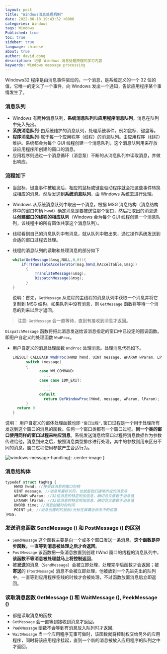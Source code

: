 ```yaml
---
layout: post
title: "Windows消息处理机制"
date: 2022-06-18 19:43:52 +0800
categories: Windows
tags: Windows
Published: true
toc: true
sidebar: true
language: chinese
about: true
author: david.dong
description: 记录 Windows 消息处理原理的学习内容
keywords: Windows message processing
---
```


Windows32 程序是由消息事件驱动的。一个消息，是系统定义的一个 32 位的值，它唯一的定义了一个事件，向 Windows 发出一个通知，告诉应用程序某个事情发生了。

### 消息队列

- Windows 有两种消息队列，**系统消息队列**和**应用程序消息队列**。消息在队列中先入先出。
- **系统消息队列**-由系统维护的消息队列，处理系统事件。例如鼠标、键盘等。
- **程序消息队列**-属于每一个应用程序（线程）的消息队列。由应用程序（线程）维护。系统都会为每个 GUI 线程创建一个消息队列，这个消息队列用来存放该应用程序所创建的窗口的消息。
- 应用程序则通过一个消息循环（消息泵）不断的从消息队列中读取消息，并做出响应。

### 流程如下

- 当鼠标、键盘事件被触发后，相应的鼠标或键盘驱动程序就会把这些事件转换成相应的消息，然后发送到**系统消息队列**，由 Windows 系统去进行处理。

- Windows 从系统消息队列中取出一个消息，根据 MSG 消息结构（消息结构体中的窗口句柄 `hwnd`）确定消息是要被送往那个窗口，然后把取出的消息送往**创建窗口的线程的相应队列**（Windows 会为每个 GUI 线程创建一个消息队列，该线程中的所有窗体共享这个消息队列）。

- 线程看到自己的消息队列中有消息，就从队列中取出来，通过操作系统发送到合适的窗口过程去处理。

- 线程的消息队列的读取和处理消息的部分如下
  
  ```csharp
  while(GetMessage(&msg,NULL,0,0)){
      if(!TranslateAccelerator(msg.hWnd,hAccelTable,&msg))
        {
            TranslateMessage(&msg);
            DispatchMessage(&msg);
        }
  }
  ```
  
  说明：首先，`GetMessage` 从进程的主线程的消息队列中获取一个消息并将它复制到 MSG 结构，如果队列中没有消息，则 `GetMessage` 函数将等待一个消息的到来以后才返回。

> 注意:
> `GetMessage` 会一直等待，直到有接收到消息才返回。

`DispatchMessage` 函数将把此消息发送给该消息指定的窗口中已设定的回调函数。即用户自定义的处理函数 `WndProc`。

- 用户自定义的消息处理函数 `WndProc` 处理消息。处理消息代码如下。
  
  ```csharp
  LRESULT CALLBACK WndProc(HWND hWnd, UINT message, WPARAM wParam, LPARAM lParam){
        switch (message) 
        {
              case WM_COMMAND:
                ...
              case case IDM_EXIT:
                ...
                ...
              default:
                return DefWindowProc(hWnd, message, wParam, lParam);
        }
    return 0
  }
  ```

说明：
用户自定义的窗体处理函数也即 `"窗口过程"`, 窗口过程是一个用于处理所有发送到这个窗口的消息的函数。任何一个窗口类都有一个窗口过程。**同一个类的窗口使用同样的窗口过程来响应消息**。系统发送消息给窗口过程将消息数据作为参数传递给他，消息到来之后，按照消息类型排序进行处理，其中的参数则用来区分不同的消息，窗口过程使用参数产生合适行为。

![windows-message-handling]({{site.cdn_baseurl}}/assets/image/windows-message-handling-01.png){: .center-image }

### 消息结构体

```csharp
typedef struct tagMsg {
    HWND hwnd; //接受该消息的窗口句柄
    UINT message; //消息常量标识符，也就是我们通常所说的消息号
    WPARAM wParam; //32位消息的特定附加信息，确切含义依赖于消息值
    LPARAM lParam; //32位消息的特定附加信息，确切含义依赖于消息值
    DWORD time; //消息创建时的时间
    POINT pt; //消息创建时的鼠标/光标在屏幕坐标系中的位置
}MSG;
```

### 发送消息函数 SendMessage () 和 PostMessage () 的区别

- `SendMessage` 这个函数主要是向一个或多个窗口发送一条消息，**这个函数是异步函数。一直等到消息被处理之后才会返回**。
- `PostMessage` 该函数把一条消息放置到创建 hWnd 窗口的线程的消息队列中，**该函数不等消息被处理就马上将控制返回**。
- 被**发送**的消息（`SendMessage`）会被立即处理，处理完毕后函数才会返回；被**寄送**的 (`PostMessage`) 消息不会被立即处理，他被放到一个先进先出的队列中，一直等到应用程序空线的时候才会被处理，不过函数放置消息后立即返回。

### 读取消息函数 GetMessage () 和 WaitMessage (), PeekMessage ()

- 都是读取消息的函数
- `GetMessage` 会一直等到接收到消息才返回。
- `PeekMessage` 函数不会等到有消息放入队列时才返回.
- `WaitMessage` 当一个应用程序无事可做时，该函数就将控制权交给另外的应用程序，同时将该应用程序挂起，直到一个新的消息被放入应用程序的队列之中才返回。